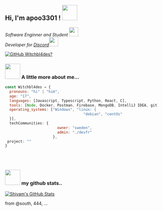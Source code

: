 <h2> Hi, I'm apoo3301 ! <img src="https://media.giphy.com/media/mGcNjsfWAjY5AEZNw6/giphy.gif" width="50"></h2>
<p><em>Software Enginner and Student <img src="https://media.giphy.com/media/fYSnHlufseco8Fh93Z/giphy.gif" width="30"></br>Developer for <a href="https://discord.js.org">Discord</a><img src="https://media.giphy.com/media/WUlplcMpOCEmTGBtBW/giphy.gif" width="30"> 
</em></p>

[![GitHub Witchbl4des?](https://img.shields.io/github/followers/apoolww?label=follow&style=social)]()


### <img src="https://media.giphy.com/media/VgCDAzcKvsR6OM0uWg/giphy.gif" width="50"> A little more about me...  

```javascript
const Witchbl4des = {
  pronouns: "hi" | "him",
  age: "17",
  languages: [Javascript, Typescript, Python, React, C],
  tools: [Node, Docker, Postman, Firebase, MongoDB, IntelliJ IDEA, git],
  operating_systems: ["Windows", "linux: {
                                    "debian", "centOs"
  }],
  techCommunities: {
                        owner: "sweden",
                        admin: "./devfr"
                      },
 project: ""
}
```
<br/><br/>
### <img src="https://media.giphy.com/media/VgCDAzcKvsR6OM0uWg/giphy.gif" width="50"> my github stats..  
[![Shivam's GitHub Stats](https://github-readme-stats.vercel.app/api?username=apoolww&show_icons=true)](https://github.com/apoolww)

from @south, 444, ...

